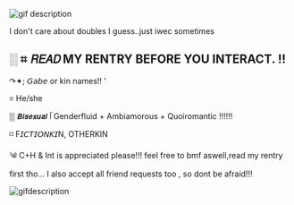 ![gif description](https://files.catbox.moe/rnk9mu.gif) 

I don't care about doubles I guess..just iwec sometimes

░ ⌗ 𝘙𝘌𝘈𝘋 MY RENTRY BEFORE YOU INTERACT. !! 
- 
↷✦; 𝘎𝘢𝘣𝘦 or kin names!! '

⌗ He/she

▒  𝘽𝙞𝙨𝙚𝙭𝙪𝙖𝙡 ᥬ Genderfluid + Ambiamorous + Quoiromantic !!!!!!

⌑ F𝘐𝘊𝘛𝘐𝘖𝘕𝘒𝘐N, OTHERKIN

༄ C+H & Int is appreciated please!!! feel free to bmf aswell,read my rentry first tho...  I also accept all friend requests too , so dont be afraid!!! 

![gifdescription](https://files.catbox.moe/ydbzpt.gif)
